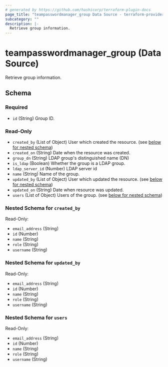 ```yaml
---
# generated by https://github.com/hashicorp/terraform-plugin-docs
page_title: "teampasswordmanager_group Data Source - terraform-provider-teampasswordmanager"
subcategory: ""
description: |-
  Retrieve group information.
---
```


# teampasswordmanager_group (Data Source)

Retrieve group information.



<!-- schema generated by tfplugindocs -->
## Schema

### Required

- `id` (String) Group ID.

### Read-Only

- `created_by` (List of Object) User which created the resource. (see [below for nested schema](#nestedatt--created_by))
- `created_on` (String) Date when the resource was created.
- `group_dn` (String) LDAP group's distinguished name (DN)
- `is_ldap` (Boolean) Whether the group is a LDAP group.
- `ldap_server_id` (Number) LDAP server id
- `name` (String) Name of the group.
- `updated_by` (List of Object) User which updated the resource. (see [below for nested schema](#nestedatt--updated_by))
- `updated_on` (String) Date when resource was updated.
- `users` (List of Object) Users of the group. (see [below for nested schema](#nestedatt--users))

<a id="nestedatt--created_by"></a>
### Nested Schema for `created_by`

Read-Only:

- `email_address` (String)
- `id` (Number)
- `name` (String)
- `role` (String)
- `username` (String)


<a id="nestedatt--updated_by"></a>
### Nested Schema for `updated_by`

Read-Only:

- `email_address` (String)
- `id` (Number)
- `name` (String)
- `role` (String)
- `username` (String)


<a id="nestedatt--users"></a>
### Nested Schema for `users`

Read-Only:

- `email_address` (String)
- `id` (Number)
- `name` (String)
- `role` (String)
- `username` (String)


